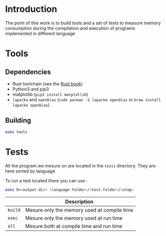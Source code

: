 # Introduction

The point of this work is to build tools and a set of tests to measure
memory consumption during the compilation and execution of programs 
implemented in different language

# Tools

## Dependencies

- Rust toolchain (see the [Rust book](https://doc.rust-lang.org/book/ch01-01-installation.html))
- Python3 and pip3
- matplotlib (`pip3 install matplotlib`)
- `lapacke` and `openblas` (`sudo pacman -S lapacke openblas` or `brew install lapacke openblas`)

## Building

```sh
make tools
```

# Tests

All the program we mesure on are located in the `tests` directory. They are here sorted by language

To run a test located there you can use :
```sh
make O=<output-dir> <language-folder>/<test-folder>/<step>
```

| <step>  | Description                                 |
|---------|---------------------------------------------|
| `build` | Mesure only the memory used at compile time |
| `exec`  | Mesure only the memory used at run time     |
| `all`   | Mesure both at compile time and run time    |
